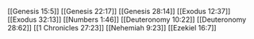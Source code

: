 [[Genesis 15:5]]
[[Genesis 22:17]]
[[Genesis 28:14]]
[[Exodus 12:37]]
[[Exodus 32:13]]
[[Numbers 1:46]]
[[Deuteronomy 10:22]]
[[Deuteronomy 28:62]]
[[1 Chronicles 27:23]]
[[Nehemiah 9:23]]
[[Ezekiel 16:7]]
